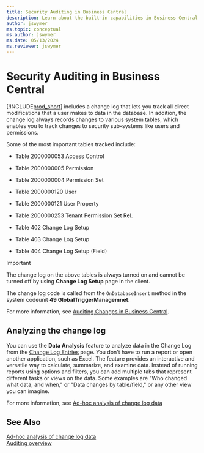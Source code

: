 ```yaml
---
title: Security Auditing in Business Central
description: Learn about the built-in capabilities in Business Central that let you track and audit usage of your Business Central.
author: jswymer
ms.topic: conceptual
ms.author: jswymer
ms.date: 05/13/2024
ms.reviewer: jswymer
---
```


# Security Auditing in Business Central

[!INCLUDE[prod_short](../developer/includes/prod_short.md)] includes a change log that lets you track all direct modifications that a user makes to data in the database. In addition, the change log always records changes to various system tables, which enables you to track changes to security sub-systems like users and permissions.

Some of the most important tables tracked include:  

- Table 2000000053 Access Control

- Table 2000000005 Permission

- Table 2000000004 Permission Set

- Table 2000000120 User

- Table 2000000121 User Property

- Table 2000000253 Tenant Permission Set Rel.

- Table 402 Change Log Setup

- Table 403 Change Log Setup

- Table 404 Change Log Setup (Field)

> [!IMPORTANT]  
> The change log on the above tables is always turned on and cannot be turned off by using **Change Log Setup** page in the client.
>
> The change log code is called from the `OnDatabaseInsert` method in the system codeunit **49 GlobalTriggerManagemnet**.

For more information, see [Auditing Changes in Business Central](/dynamics365/business-central/across-log-changes).


## Analyzing the change log

You can use the **Data Analysis** feature to analyze data in the Change Log from the [Change Log Entries](https://businesscentral.dynamics.com/?page=595) page. You don't have to run a report or open another application, such as Excel. The feature provides an interactive and versatile way to calculate, summarize, and examine data. Instead of running reports using options and filters, you can add multiple tabs that represent different tasks or views on the data. Some examples are "Who changed what data, and when," or "Data changes by table/field," or any other view you can imagine. 

For more information, see [Ad-hoc analysis of change log data](/dynamics365/business-central/across-log-changes#analyze-data-in-the-change-log) 

<!-- change title to auditing data changes -->

## See Also  

[Ad-hoc analysis of change log data](/dynamics365/business-central/across-log-changes#analyze-data-in-the-change-log)  
[Auditing overview](../auditing/auditing-overview.md)   
